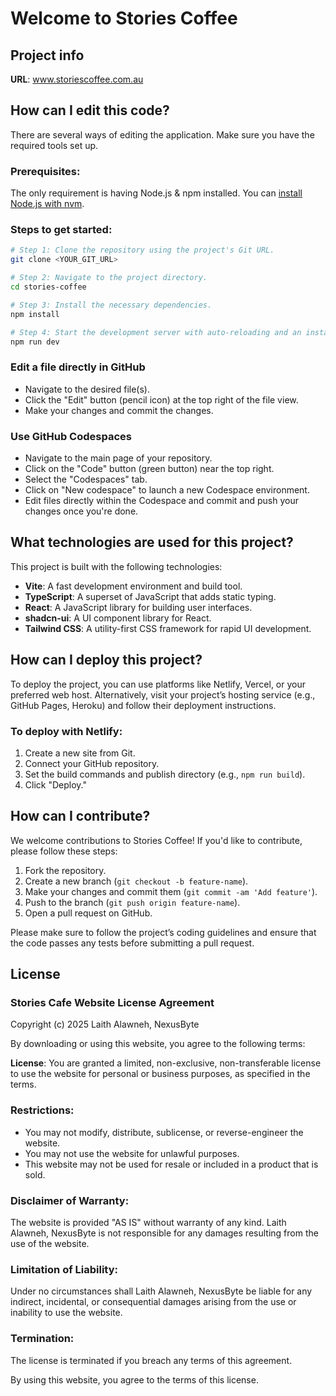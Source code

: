 # Welcome to Stories Coffee

## Project info

**URL**: www.storiescoffee.com.au

## How can I edit this code?

There are several ways of editing the application. Make sure you have the required tools set up.

### Prerequisites:
The only requirement is having Node.js & npm installed. You can [install Node.js with nvm](https://github.com/nvm-sh/nvm#installing-and-updating).

### Steps to get started:

```sh
# Step 1: Clone the repository using the project's Git URL.
git clone <YOUR_GIT_URL>

# Step 2: Navigate to the project directory.
cd stories-coffee

# Step 3: Install the necessary dependencies.
npm install

# Step 4: Start the development server with auto-reloading and an instant preview.
npm run dev
```

### Edit a file directly in GitHub

- Navigate to the desired file(s).
- Click the "Edit" button (pencil icon) at the top right of the file view.
- Make your changes and commit the changes.

### Use GitHub Codespaces

- Navigate to the main page of your repository.
- Click on the "Code" button (green button) near the top right.
- Select the "Codespaces" tab.
- Click on "New codespace" to launch a new Codespace environment.
- Edit files directly within the Codespace and commit and push your changes once you're done.

## What technologies are used for this project?

This project is built with the following technologies:

- **Vite**: A fast development environment and build tool.
- **TypeScript**: A superset of JavaScript that adds static typing.
- **React**: A JavaScript library for building user interfaces.
- **shadcn-ui**: A UI component library for React.
- **Tailwind CSS**: A utility-first CSS framework for rapid UI development.

## How can I deploy this project?

To deploy the project, you can use platforms like Netlify, Vercel, or your preferred web host. Alternatively, visit your project’s hosting service (e.g., GitHub Pages, Heroku) and follow their deployment instructions.

### To deploy with Netlify:
1. Create a new site from Git.
2. Connect your GitHub repository.
3. Set the build commands and publish directory (e.g., `npm run build`).
4. Click "Deploy."

## How can I contribute?

We welcome contributions to Stories Coffee! If you'd like to contribute, please follow these steps:

1. Fork the repository.
2. Create a new branch (`git checkout -b feature-name`).
3. Make your changes and commit them (`git commit -am 'Add feature'`).
4. Push to the branch (`git push origin feature-name`).
5. Open a pull request on GitHub.

Please make sure to follow the project’s coding guidelines and ensure that the code passes any tests before submitting a pull request.

## License

### Stories Cafe Website License Agreement

Copyright (c) 2025 Laith Alawneh, NexusByte

By downloading or using this website, you agree to the following terms:

**License**: You are granted a limited, non-exclusive, non-transferable license to use the website for personal or business purposes, as specified in the terms.

### Restrictions:
- You may not modify, distribute, sublicense, or reverse-engineer the website.
- You may not use the website for unlawful purposes.
- This website may not be used for resale or included in a product that is sold.

### Disclaimer of Warranty:
The website is provided "AS IS" without warranty of any kind. Laith Alawneh, NexusByte is not responsible for any damages resulting from the use of the website.

### Limitation of Liability:
Under no circumstances shall Laith Alawneh, NexusByte be liable for any indirect, incidental, or consequential damages arising from the use or inability to use the website.

### Termination:
The license is terminated if you breach any terms of this agreement.

By using this website, you agree to the terms of this license.